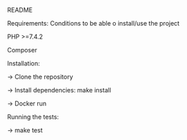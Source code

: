 README 

Requirements: Conditions to be able o install/use the project

PHP >=7.4.2

Composer

Installation: 

 -> Clone the repository

 -> Install dependencies: make install

 -> Docker run
 

Running the tests:

 -> make test

